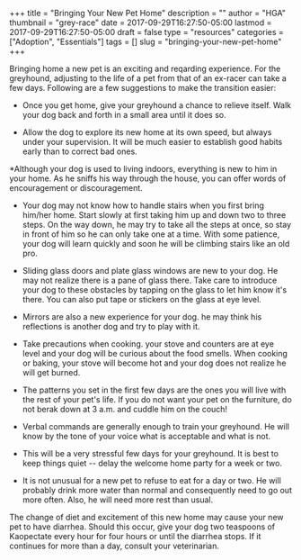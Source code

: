 +++
title = "Bringing Your New Pet Home"
description = ""
author = "HGA"
thumbnail = "grey-race"
date = 2017-09-29T16:27:50-05:00
lastmod = 2017-09-29T16:27:50-05:00
draft = false
type = "resources"
categories = ["Adoption", "Essentials"]
tags = []
slug = "bringing-your-new-pet-home"
+++

Bringing home a new pet is an exciting and reqarding experience. For the greyhound, adjusting to the life of a pet from that of an ex-racer can take a few days. Following are a few suggestions to make the transition easier:

* Once you get home, give your greyhound a chance to relieve itself. Walk your dog back and forth in a small area until it does so.

* Allow the dog to explore its new home at its own speed, but always under your supervision. It will be much easier to establish good habits early than to correct bad ones.

*Although your dog is used to living indoors, everything is new to him in your home. As he sniffs his way through the house, you can offer words of encouragement or discouragement.

* Your dog may not know how to handle stairs when you first bring him/her home. Start slowly at first taking him up and down two to three steps. On the way down, he may try to take all the steps at once, so stay in front of him so he can only take one at a time. With some patience, your dog will learn quickly and soon he will be climbing stairs like an old pro.

* Sliding glass doors and plate glass windows are new to your dog. He may not realize there is a pane of glass there. Take care to introduce your dog to these obstacles by tapping on the glass to let him know it's there. You can also put tape or stickers on the glass at eye level.

* Mirrors are also a new experience for your dog. he may think his reflections is another dog and try to play with it.

* Take precautions when cooking. your stove and counters are at eye level and your dog will be curious about the food smells. When cooking or baking, your stove will become hot and your dog does not realize he will get burned.

* The patterns you set in the first few days are the ones you will live with the rest of your pet's life. If you do not want your pet on the furniture, do not berak down at 3 a.m. and cuddle him on the couch!

* Verbal commands are generally enough to train your greyhound. He will know by the tone of your voice what is acceptable and what is not.

* This will be a very stressful few days for your greyhound. It is best to keep things quiet -- delay the welcome home party for a week or two.

* It is not unusual for a new pet to refuse to eat for a day or two. He will probably drink more water than normal and consequently need to go out more often. Also, he will need more rest than usual.

The change of diet and excitement of this new home may cause your new pet to have diarrhea. Should this occur, give your dog two teaspoons of Kaopectate every hour for four hours or until the diarrhea stops. If it continues for more than a day, consult your veterinarian.